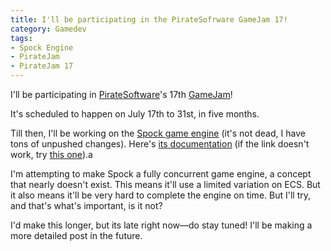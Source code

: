 ```yaml
---
title: I'll be participating in the PirateSofrware GameJam 17!
category: Gamedev
tags:
- Spock Engine
- PirateJam
- PirateJam 17
---
```


I'll be participating in [PirateSoftware](https://gopiratesoftware.com/)'s 17th [GameJam](https://itch.io/jam/pirate)!

It's scheduled to happen on July 17th to 31st, in five months.

Till then, I'll be working on the [Spock game engine](https://codeberg.org/Laxystem/Spock)
(it's not dead, I have tons of unpushed changes). Here's [its documentation](https://codeberg.laxla.quest/Spock)
(if the link doesn't work, try [this one](https://github.laxla.quest/Spock)).a

I'm attempting to make Spock a fully concurrent game engine,
a concept that nearly doesn't exist. This means it'll use a limited variation on ECS.
But it also means it'll be very hard to complete the engine on time.
But I'll try, and that's what's important, is it not?

I'd make this longer, but its late right now—do stay tuned!
I'll be making a more detailed post in the future.
